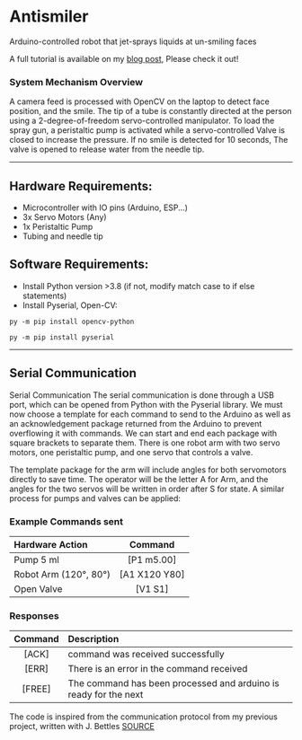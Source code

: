 # Antismiler
 Arduino-controlled robot that jet-sprays liquids at un-smiling faces

A full tutorial is available on my [blog post](https://medium.com/@idanmalka2001/smile-detection-water-gun-antismiler-destroyer-293840b6b134), Please check it out!

### System Mechanism Overview
A camera feed is processed with OpenCV on the laptop to detect face position, and the smile. The tip of a tube is constantly directed at the person using a 2-degree-of-freedom servo-controlled manipulator. To load the spray gun, a peristaltic pump is activated while a servo-controlled Valve is closed to increase the pressure. If no smile is detected for 10 seconds, The valve is opened to release water from the needle tip.

--- 

## Hardware Requirements:
- Microcontroller with IO pins (Arduino, ESP...)
- 3x Servo Motors (Any)
- 1x Peristaltic Pump
- Tubing and needle tip

## Software Requirements:
- Install Python version >3.8
(if not, modify match case to if else statements)
- Install Pyserial, Open-CV:

`py -m pip install opencv-python`

`py -m pip install pyserial`

---

## Serial Communication
Serial Communication
The serial communication is done through a USB port, which can be opened from Python with the Pyserial library. We must now choose a template for each command to send to the Arduino as well as an acknowledgement package returned from the Arduino to prevent overflowing it with commands. We can start and end each package with square brackets to separate them. There is one robot arm with two servo motors, one peristaltic pump, and one servo that controls a valve.

The template package for the arm will include angles for both servomotors directly to save time. The operator will be the letter A for Arm, and the angles for the two servos will be written in order after S for state. A similar process for pumps and valves can be applied:


### Example Commands sent
| Hardware Action    | Command       | 
|:------------------|:-------------:|
| Pump 5 ml     | [P1 m5.00] | 
| Robot Arm (120°, 80°)   | [A1 X120 Y80]  | 
| Open Valve | [V1 S1]   | 

### Responses
| Command   | Description       | 
|:------------------:|:-------------|
| [ACK]  | command was received successfully | 
| [ERR] | There is an error in the command received | 
| [FREE] | The command has been processed and arduino is ready for the next  | 


The code is inspired from the communication protocol from my previous project, written with J. Bettles [SOURCE](https://github.com/UoM-team5/comms "Comms")

